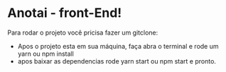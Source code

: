 # Anotai - front-End!

Para rodar o projeto você pricisa fazer um gitclone:
  - Apos o projeto esta em sua máquina, faça abra o terminal e rode um yarn ou npm install
  - apos baixar as dependencias rode yarn start ou npm start e pronto.
